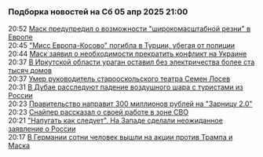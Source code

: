 <h3>Подборка новостей на Сб 05 апр 2025 21:00</h3><!--2025-04-05 20:52:05-->
<div class="rssn table">
  <span class="smaller gray hspace">20:52</span> <a class="nodecor" href="https://ria.ru/20250405/mask-2009571399.html">Маск предупредил о возможности "широкомасштабной резни" в Европе</a>
</div>
<div class="rssn table">
  <span class="smaller gray hspace">20:45</span> <a class="nodecor" href="https://ria.ru/20250405/miss-2009570354.html">"Мисс Европа-Косово" погибла в Турции, убегая от полиции</a>
</div>
<div class="rssn table">
  <span class="smaller gray hspace">20:44</span> <a class="nodecor" href="https://ria.ru/20250405/mask-2009570177.html">Маск заявил о необходимости прекратить конфликт на Украине</a>
</div>
<div class="rssn table">
  <span class="smaller gray hspace">20:37</span> <a class="nodecor" href="https://ria.ru/20250405/svet-2009569540.html">В Иркутской области ураган оставил без электричества более ста тысяч домов</a>
</div>
<div class="rssn table">
  <span class="smaller gray hspace">20:37</span> <a class="nodecor" href="https://ria.ru/20250405/losev-2009569385.html">Умер руководитель старооскольского театра Семен Лосев</a>
</div>
<div class="rssn table">
  <span class="smaller gray hspace">20:31</span> <a class="nodecor" href="https://ria.ru/20250405/dubaj-2009568851.html">В Дубае расследуют падение воздушного шара с туристами из России</a>
</div>
<div class="rssn table">
  <span class="smaller gray hspace">20:23</span> <a class="nodecor" href="https://ria.ru/20250405/zarnitsa-2009567819.html">Правительство направит 300 миллионов рублей на "Зарницу 2.0"</a>
</div>
<div class="rssn table">
  <span class="smaller gray hspace">20:23</span> <a class="nodecor" href="https://ria.ru/20250405/snayper-2009567658.html">Снайпер рассказал о своей работе в зоне СВО</a>
</div>
<div class="rssn table">
  <span class="smaller gray hspace">20:21</span> <a class="nodecor" href="https://ria.ru/20250405/rossiya-2009567524.html">"Напугать как следует". На Западе сделали неожиданное заявление о России</a>
</div>
<div class="rssn table">
  <span class="smaller gray hspace">20:17</span> <a class="nodecor" href="https://ria.ru/20250405/germaniya-2009567328.html">В Германии сотни человек вышли на акции против Трампа и Маска</a>
</div>